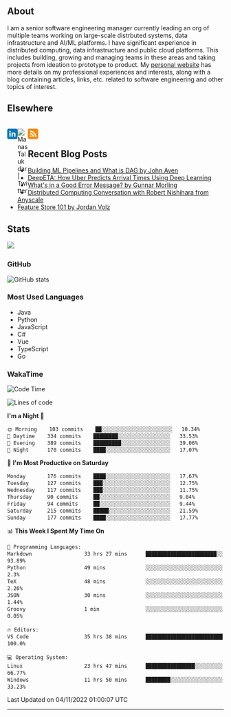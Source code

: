 ## About

I am a senior software engineering manager currently leading an org of multiple teams working on large-scale distrbuted systems, data infrastructure and AI/ML platforms. I have significant experience in distributed computing, data infrastructure and public cloud platforms. This includes building, growing and managing teams in these areas and taking projects from ideation to prototype to product. My [personal website](https://manastalukdar.github.io/) has more details on my professional experiences and interests, along with a blog containing articles, links, etc. related to software engineering and other topics of interest.

## Elsewhere

</br>

<a href="https://www.linkedin.com/in/manastalukdar" target="_blank">
  <img align="left" alt="Manas Talukdar | Linkedin" width="24px" src="https://raw.githubusercontent.com/edent/SuperTinyIcons/master/images/svg/linkedin.svg" />
</a>
<a href="https://www.twitter.com/manastalukdar" target="_blank">
  <img align="left" alt="Manas Talukdar | Twitter" width="24px" src="https://github.com/TheDudeThatCode/TheDudeThatCode/blob/master/Assets/Twitter.svg" />
</a>
<a href="https://manastalukdar.github.io/" target="_blank">
  <img align="left" alt="Manas Talukdar | Website" width="24px" src="https://github.com/edent/SuperTinyIcons/blob/master/images/svg/rss.svg" />
</a>

</br>

## Recent Blog Posts

<!-- BLOG:START -->
- [Building ML Pipelines and What is DAG by John Aven](https://manastalukdar.github.io/blog/2022/03/21/building-ml-pipelines-dag/)
- [DeepETA: How Uber Predicts Arrival Times Using Deep Learning](https://manastalukdar.github.io/blog/2022/03/21/deepeta-uber-predicts-arrival-times-deep-learning/)
- [What&#39;s in a Good Error Message? by Gunnar Morling](https://manastalukdar.github.io/blog/2022/02/11/good-error-message-gunnar-morling/)
- [Distributed Computing Conversation with Robert Nishihara from Anyscale](https://manastalukdar.github.io/blog/2022/01/24/distributed-computing-conversation-robert-nishihara-anyscale/)
- [Feature Store 101 by Jordan Volz](https://manastalukdar.github.io/blog/2022/01/22/feature-store-101-jordan-volz/)
<!-- BLOG:END -->

## Stats

![](https://komarev.com/ghpvc/?username=manastalukdar)

### GitHub

![GitHub stats](https://github-readme-stats.vercel.app/api?username=manastalukdar&show_icons=true&hide_border=true&hide_rank=true&hide_title=true&icon_color=79ff97&text_color=cecac3&bg_color=4d4b4b)

### Most Used Languages

- Java
- Python
- JavaScript
- C#
- Vue
- TypeScript
- Go

<!--
![Top Langs](https://github-readme-stats.vercel.app/api/top-langs/?username=manastalukdar&layout=compact&hide_border=true&hide_title=true&icon_color=79ff97&text_color=cecac3&bg_color=4d4b4b)
-->

### WakaTime

<!--START_SECTION:waka-->
![Code Time](http://img.shields.io/badge/Code%20Time-2%2C960%20hrs%2052%20mins-blue)

![Lines of code](https://img.shields.io/badge/From%20Hello%20World%20I%27ve%20Written-15%20Thousand%20lines%20of%20code-blue)

**I'm a Night 🦉** 

```text
🌞 Morning    103 commits    ██░░░░░░░░░░░░░░░░░░░░░░░   10.34% 
🌆 Daytime    334 commits    ████████░░░░░░░░░░░░░░░░░   33.53% 
🌃 Evening    389 commits    █████████░░░░░░░░░░░░░░░░   39.06% 
🌙 Night      170 commits    ████░░░░░░░░░░░░░░░░░░░░░   17.07%

```
📅 **I'm Most Productive on Saturday** 

```text
Monday       176 commits    ████░░░░░░░░░░░░░░░░░░░░░   17.67% 
Tuesday      127 commits    ███░░░░░░░░░░░░░░░░░░░░░░   12.75% 
Wednesday    117 commits    ███░░░░░░░░░░░░░░░░░░░░░░   11.75% 
Thursday     90 commits     ██░░░░░░░░░░░░░░░░░░░░░░░   9.04% 
Friday       94 commits     ██░░░░░░░░░░░░░░░░░░░░░░░   9.44% 
Saturday     215 commits    █████░░░░░░░░░░░░░░░░░░░░   21.59% 
Sunday       177 commits    ████░░░░░░░░░░░░░░░░░░░░░   17.77%

```


📊 **This Week I Spent My Time On** 

```text
💬 Programming Languages: 
Markdown                 33 hrs 27 mins      ███████████████████████░░   93.89% 
Python                   49 mins             ░░░░░░░░░░░░░░░░░░░░░░░░░   2.3% 
TeX                      48 mins             ░░░░░░░░░░░░░░░░░░░░░░░░░   2.26% 
JSON                     30 mins             ░░░░░░░░░░░░░░░░░░░░░░░░░   1.44% 
Groovy                   1 min               ░░░░░░░░░░░░░░░░░░░░░░░░░   0.05%

🔥 Editors: 
VS Code                  35 hrs 38 mins      █████████████████████████   100.0%

💻 Operating System: 
Linux                    23 hrs 47 mins      ████████████████░░░░░░░░░   66.77% 
Windows                  11 hrs 50 mins      ████████░░░░░░░░░░░░░░░░░   33.23%

```


 Last Updated on 04/11/2022 01:00:07 UTC
<!--END_SECTION:waka-->

---

<!--

**manastalukdar/manastalukdar** is a ✨ _special_ ✨ repository because its `README.md` (this file) appears on your GitHub profile.

Here are some ideas to get you started:

- 🔭 I’m currently working on ...
- 🌱 I’m currently learning ...
- 👯 I’m looking to collaborate on ...
- 🤔 I’m looking for help with ...
- 💬 Ask me about ...
- 📫 How to reach me: ...
- 😄 Pronouns: ...
- ⚡ Fun fact: ...
-->
